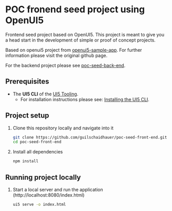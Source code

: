 # POC fronend seed project using OpenUI5
Frontend seed project based on OpenUI5. This project is meant to give you a head start in the development of simple or proof of concept projects.

Based on openui5 project from [openui5-sample-app](https://github.com/SAP/openui5-sample-app#openui5-sample-app). For further information please visit the original github page.

For the backend project please see [poc-seed-back-end](https://github.com/guilschaidhauer/poc-seed-back-end). 

## Prerequisites
- The **UI5 CLI** of the [UI5 Tooling](https://github.com/SAP/ui5-tooling#installing-the-ui5-cli).
    - For installation instructions please see: [Installing the UI5 CLI](https://github.com/SAP/ui5-tooling#installing-the-ui5-cli).

## Project setup
1. Clone this repository locally and navigate into it
    ```sh
    git clone https://github.com/guilschaidhauer/poc-seed-front-end.git
    cd poc-seed-front-end
    ```
1. Install all dependencies
    ```sh
    npm install
    ```
## Running project locally
1. Start a local server and run the application (http://localhost:8080/index.html)
    ```sh
    ui5 serve -o index.html
    ```
